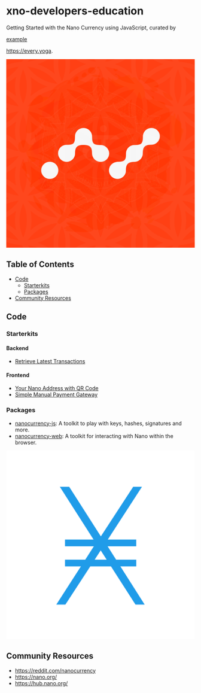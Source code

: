 # xno-developers-education

Getting Started with the Nano Currency using JavaScript, curated by 

<a href="http://example.com/" target="_blank">example</a>

https://every.yoga.

![alt text](readme.png)

## Table of Contents
 - [Code](#code)
   - [Starterkits](#starterkits)
   - [Packages](#packages)
 - [Community Resources](#community-resources)


## Code
### Starterkits
#### Backend
- [Retrieve Latest Transactions](https://github.com/neil-yoga/nano-backend-pull-example)

#### Frontend
- [Your Nano Address with QR Code](https://github.com/neil-yoga/nano-qrcode-starter)
- [Simple Manual Payment Gateway](https://github.com/neil-yoga/nano-checkout-vuejs-starter.html) 

### Packages
- [nanocurrency-js](https://github.com/marvinroger/nanocurrency-js): A toolkit to play with keys, hashes, signatures and more.
- [nanocurrency-web](https://github.com/numsu/nanocurrency-web-js): A toolkit for interacting with Nano within the browser.

![alt text](nanocurrency.png)

## Community Resources
- https://reddit.com/nanocurrency
- https://nano.org/
- https://hub.nano.org/

